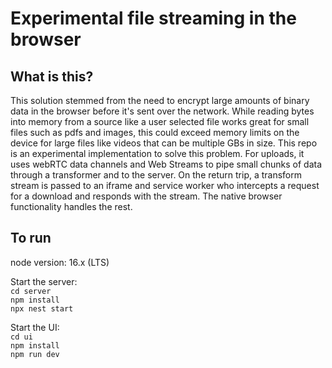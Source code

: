 # Experimental file streaming in the browser

## What is this?

This solution stemmed from the need to encrypt large amounts of binary data in the browser before it's sent over the network.
While reading bytes into memory from a source like a user selected file works great for small files such as pdfs and images,
this could exceed memory limits on the device for large files like videos that can be multiple GBs in size. This repo is an experimental
implementation to solve this problem. For uploads, it uses webRTC data channels and Web Streams to pipe small chunks of data through a transformer
and to the server. On the return trip, a transform stream is passed to an iframe and service worker who intercepts a request for a download
and responds with the stream. The native browser functionality handles the rest.

## To run

node version: 16.x (LTS)

Start the server:  
`cd server`  
`npm install`  
`npx nest start`

Start the UI:  
`cd ui`  
`npm install`  
`npm run dev`
